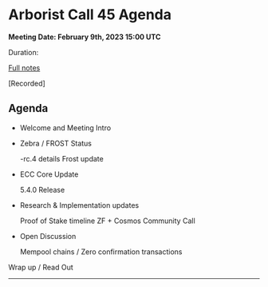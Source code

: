 # Arborist Call 45 Agenda

**Meeting Date: February 9th, 2023 15:00 UTC**

Duration:

[Full notes](https://github.com/ZcashCommunityGrants/arboretum-notes/blob/main/AllArboristCallNotes/Arborist%20Call%2045-Notes.md)

[Recorded]


## Agenda


+  Welcome and Meeting Intro

     


+ Zebra / FROST Status 
     
     -rc.4 details 
     Frost update


+ ECC Core Update 

     5.4.0 Release



+ Research & Implementation updates

     Proof of Stake timeline 
     ZF + Cosmos Community Call


+ Open Discussion

    Mempool chains / Zero confirmation transactions
    

Wrap up / Read Out


___

